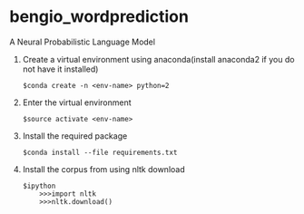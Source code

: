 # bengio_wordprediction
A Neural Probabilistic Language Model

1. 	Create a virtual environment using anaconda(install anaconda2 if you do not have it installed)
		
		$conda create -n <env-name> python=2

2. 	Enter the virtual environment
		
		$source activate <env-name>

3. 	Install the required package
		
		$conda install --file requirements.txt

4. 	Install the corpus from using nltk download
		
		$ipython
			>>>import nltk
			>>>nltk.download()

